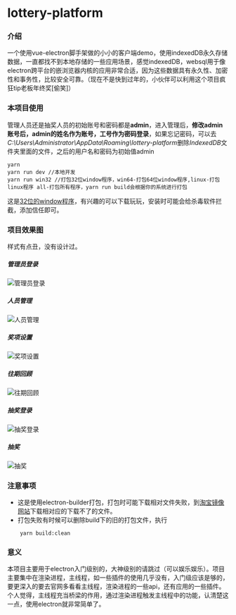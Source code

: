 # lottery-platform
### 介绍
一个使用vue-electron脚手架做的小小的客户端demo，使用indexedDB永久存储数据，一直都找不到本地存储的一些应用场景，感觉indexedDB，websql用于像electron跨平台的嵌浏览器内核的应用非常合适，因为这些数据具有永久性、加密性和事务性，比较安全可靠。（现在不是快到过年的，小伙伴可以利用这个项目疯狂tip老板年终奖[偷笑]）
### 本项目使用
管理人员还是抽奖人员的初始账号和密码都是**admin**，进入管理后，**修改admin账号后，admin的姓名作为账号，工号作为密码登录**，如果忘记密码，可以去*C:\Users\Administrator\AppData\Roaming\lottery-platform*删除*IndexedDB*文件夹里面的文件，之后的用户名和密码为初始值admin
```
yarn
yarn run dev //本地开发
yarn run win32 //打包32位window程序，win64-打包64位window程序,linux-打包linux程序 all-打包所有程序，yarn run build会根据你的系统进行打包
```
这是[32位的window程序](https://juststart-lic.github.io/lottery-platform/lottery-platform-Setup-0.0.1.exe)，有兴趣的可以下载玩玩，安装时可能会给杀毒软件拦截，添加信任即可。
### 项目效果图
样式有点丑，没有设计过。
##### 管理员登录
![管理员登录](https://juststart-lic.github.io/lottery-platform/2.png)
##### 人员管理
![人员管理](https://juststart-lic.github.io/lottery-platform/3.png)
##### 奖项设置
![奖项设置](https://juststart-lic.github.io/lottery-platform/4.png)
##### 往期回顾
![往期回顾](https://juststart-lic.github.io/lottery-platform/9.png)
##### 抽奖登录
![抽奖登录](https://juststart-lic.github.io/lottery-platform/7.png)
##### 抽奖
![抽奖](https://juststart-lic.github.io/lottery-platform/212.gif)
### 注意事项
- 这是使用electron-builder打包，打包时可能下载相对文件失败，到[淘宝镜像网站](https://npm.taobao.org/mirrors/electron/)下载相对应的下载不了的文件。
- 打包失败有时候可以删除build下的旧的打包文件，执行
```
    yarn build:clean
```
### 意义
本项目主要用于electron入门级别的，大神级别的请跳过（可以娱乐娱乐）。项目主要集中在渲染进程，主线程，如一些插件的使用几乎没有，入门级应该是够的，要更深入的要去官网多看看主线程，渲染进程的一些api，还有应用的一些插件。个人觉得，主线程充当桥梁的作用，通过渲染进程触发主线程中的功能，认清楚这一点，使用electron就非常简单了。
